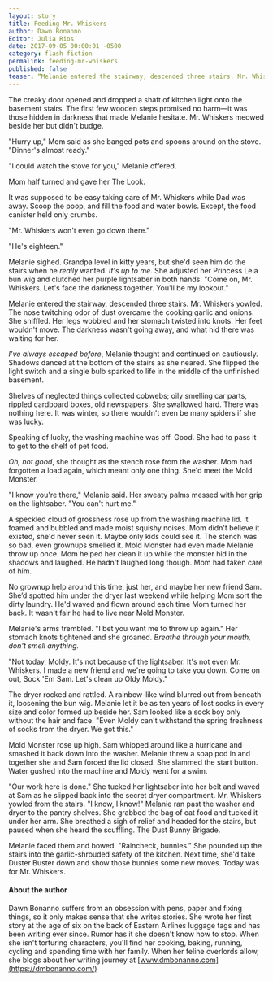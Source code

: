 ```yaml
---
layout: story 
title: Feeding Mr. Whiskers
author: Dawn Bonanno
Editor: Julia Rios
date: 2017-09-05 00:00:01 -0500
category: flash fiction
permalink: feeding-mr-whiskers
published: false
teaser: “Melanie entered the stairway, descended three stairs. Mr. Whiskers yowled. The nose twitching odor of dust overcame the cooking garlic and onions. She sniffled. Her legs wobbled and her stomach twisted into knots. Her feet wouldn't move. The darkness wasn't going away, and what hid there was waiting for her”
---
```


The creaky door opened and dropped a shaft of kitchen light onto the basement stairs. The first few wooden steps promised no harm— it was those hidden in darkness that made Melanie hesitate. Mr. Whiskers meowed beside her but didn't budge.
"Hurry up," Mom said as she banged pots and spoons around on the stove. "Dinner's almost ready."
"I could watch the stove for you," Melanie offered.
Mom half turned and gave her The Look. 
It was supposed to be easy taking care of Mr. Whiskers while Dad was away. Scoop the poop, and fill the food and water bowls. Except, the food canister held only crumbs.
"Mr. Whiskers won't even go down there." 
"He's eighteen."
Melanie sighed. Grandpa level in kitty years, but she'd seen him do the stairs when he _really_ wanted. _It's up to me._ She adjusted her Princess Leia bun wig and clutched her purple lightsaber in both hands. "Come on, Mr. Whiskers. Let's face the darkness together. You'll be my lookout."
Melanie entered the stairway, descended three stairs. Mr. Whiskers yowled. The nose twitching odor of dust overcame the cooking garlic and onions. She sniffled. Her legs wobbled and her stomach twisted into knots. Her feet wouldn't move. The darkness wasn't going away, and what hid there was waiting for her. 
_I’ve always escaped before_, Melanie thought and continued on cautiously. Shadows danced at the bottom of the stairs as she neared. She flipped the light switch and a single bulb sparked to life in the middle of the unfinished basement.
Shelves of neglected things collected cobwebs; oily smelling car parts, rippled cardboard boxes, old newspapers. She swallowed hard. There was nothing here. It was winter, so there wouldn't even be many spiders if she was lucky.
Speaking of lucky, the washing machine was off. Good. She had to pass it to get to the shelf of pet food. 
_Oh, not good_, she thought as the stench rose from the washer. Mom had forgotten a load again, which meant only one thing. She'd meet the Mold Monster. 
"I know you're there," Melanie said. Her sweaty palms messed with her grip on the lightsaber. "You can't hurt me."
A speckled cloud of grossness rose up from the washing machine lid. It foamed and bubbled and made moist squishy noises. Mom didn't believe it existed, she'd never seen it. Maybe only kids could see it. The stench was so bad, even grownups smelled it. Mold Monster had even made Melanie throw up once. Mom helped her clean it up while the monster hid in the shadows and laughed. He hadn't laughed long though. Mom had taken care of him. 
No grownup help around this time, just her, and maybe her new friend Sam. She’d spotted him under the dryer last weekend while helping Mom sort the dirty laundry. He'd waved and flown around each time Mom turned her back. It wasn't fair he had to live near Mold Monster. 
Melanie's arms trembled. "I bet you want me to throw up again." Her stomach knots tightened and she groaned. _Breathe through your mouth, don't smell anything._ 
"Not today, Moldy. It's not because of the lightsaber. It's not even Mr. Whiskers. I made a new friend and we're going to take you down. Come on out, Sock 'Em Sam. Let's clean up Oldy Moldy."
The dryer rocked and rattled. A rainbow-like wind blurred out from beneath it, loosening the bun wig. Melanie let it be as ten years of lost socks in every size and color formed up beside her. Sam looked like a sock boy only without the hair and face. "Even Moldy can't withstand the spring freshness of socks from the dryer. We got this."
Mold Monster rose up high. Sam whipped around like a hurricane and smashed it back down into the washer. Melanie threw a soap pod in and together she and Sam forced the lid closed. She slammed the start button. Water gushed into the machine and Moldy went for a swim. 
"Our work here is done." She tucked her lightsaber into her belt and waved at Sam as he slipped back into the secret dryer compartment. Mr. Whiskers yowled from the stairs. "I know, I know!" Melanie ran past the washer and dryer to the pantry shelves. She grabbed the bag of cat food and tucked it under her arm. She breathed a sigh of relief and headed for the stairs, but paused when she heard the scuffling. The Dust Bunny Brigade. 
Melanie faced them and bowed. "Raincheck, bunnies." She pounded up the stairs into the garlic-shrouded safety of the kitchen. Next time, she'd take Duster Buster down and show those bunnies some new moves. Today was for Mr. Whiskers.

#### About the author

Dawn Bonanno suffers from an obsession with pens, paper and fixing things, so it only makes sense that she writes stories. She wrote her first story at the age of six on the back of Eastern Airlines luggage tags and has been writing ever since. Rumor has it she doesn't know how to stop. When she isn't torturing characters, you'll find her cooking, baking, running, cycling and spending time with her family. When her feline overlords allow, she blogs about her writing journey at [www.dmbonanno.com](https://dmbonanno.com/)